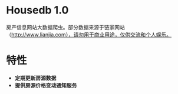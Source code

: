 
Housedb 1.0
===========
房产信息网站大数据爬虫。部分数据来源于链家网站（http://www.lianjia.com），请勿用于商业用途，仅供交流和个人娱乐。

特性
===
- __定期更新房源数据__　
- __提供房源价格变动通知服务__